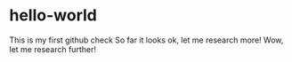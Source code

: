 # hello-world
This is my first github check
So far it looks ok, let me research more!
Wow, let me research further!
